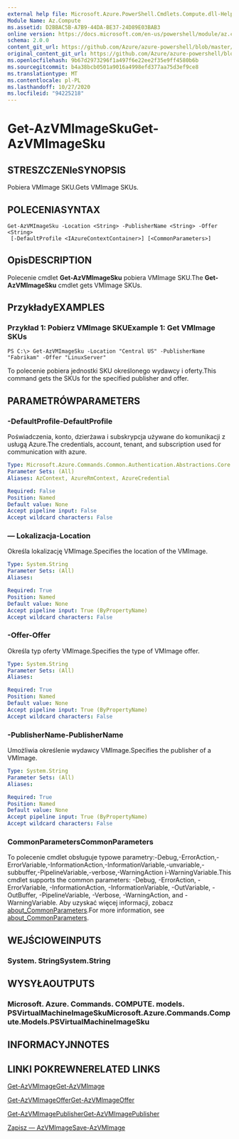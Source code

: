 ```yaml
---
external help file: Microsoft.Azure.PowerShell.Cmdlets.Compute.dll-Help.xml
Module Name: Az.Compute
ms.assetid: D2BBAC5B-A7B9-44DA-BE37-24D89E03BAB3
online version: https://docs.microsoft.com/en-us/powershell/module/az.compute/get-azvmimagesku
schema: 2.0.0
content_git_url: https://github.com/Azure/azure-powershell/blob/master/src/Compute/Compute/help/Get-AzVMImageSku.md
original_content_git_url: https://github.com/Azure/azure-powershell/blob/master/src/Compute/Compute/help/Get-AzVMImageSku.md
ms.openlocfilehash: 9b67d2973296f1a497f6e22ee2f35e9ff4580b6b
ms.sourcegitcommit: b4a38bcb0501a9016a4998efd377aa75d3ef9ce8
ms.translationtype: MT
ms.contentlocale: pl-PL
ms.lasthandoff: 10/27/2020
ms.locfileid: "94225218"
---
```

# <span data-ttu-id="1ab2d-101">Get-AzVMImageSku</span><span class="sxs-lookup"><span data-stu-id="1ab2d-101">Get-AzVMImageSku</span></span>

## <span data-ttu-id="1ab2d-102">STRESZCZENIe</span><span class="sxs-lookup"><span data-stu-id="1ab2d-102">SYNOPSIS</span></span>
<span data-ttu-id="1ab2d-103">Pobiera VMImage SKU.</span><span class="sxs-lookup"><span data-stu-id="1ab2d-103">Gets VMImage SKUs.</span></span>

## <span data-ttu-id="1ab2d-104">POLECENIA</span><span class="sxs-lookup"><span data-stu-id="1ab2d-104">SYNTAX</span></span>

```
Get-AzVMImageSku -Location <String> -PublisherName <String> -Offer <String>
 [-DefaultProfile <IAzureContextContainer>] [<CommonParameters>]
```

## <span data-ttu-id="1ab2d-105">Opis</span><span class="sxs-lookup"><span data-stu-id="1ab2d-105">DESCRIPTION</span></span>
<span data-ttu-id="1ab2d-106">Polecenie cmdlet **Get-AzVMImageSku** pobiera VMImage SKU.</span><span class="sxs-lookup"><span data-stu-id="1ab2d-106">The **Get-AzVMImageSku** cmdlet gets VMImage SKUs.</span></span>

## <span data-ttu-id="1ab2d-107">Przykłady</span><span class="sxs-lookup"><span data-stu-id="1ab2d-107">EXAMPLES</span></span>

### <span data-ttu-id="1ab2d-108">Przykład 1: Pobierz VMImage SKU</span><span class="sxs-lookup"><span data-stu-id="1ab2d-108">Example 1: Get VMImage SKUs</span></span>
```
PS C:\> Get-AzVMImageSku -Location "Central US" -PublisherName "Fabrikam" -Offer "LinuxServer"
```

<span data-ttu-id="1ab2d-109">To polecenie pobiera jednostki SKU określonego wydawcy i oferty.</span><span class="sxs-lookup"><span data-stu-id="1ab2d-109">This command gets the SKUs for the specified publisher and offer.</span></span>

## <span data-ttu-id="1ab2d-110">PARAMETRÓW</span><span class="sxs-lookup"><span data-stu-id="1ab2d-110">PARAMETERS</span></span>

### <span data-ttu-id="1ab2d-111">-DefaultProfile</span><span class="sxs-lookup"><span data-stu-id="1ab2d-111">-DefaultProfile</span></span>
<span data-ttu-id="1ab2d-112">Poświadczenia, konto, dzierżawa i subskrypcja używane do komunikacji z usługą Azure.</span><span class="sxs-lookup"><span data-stu-id="1ab2d-112">The credentials, account, tenant, and subscription used for communication with azure.</span></span>

```yaml
Type: Microsoft.Azure.Commands.Common.Authentication.Abstractions.Core.IAzureContextContainer
Parameter Sets: (All)
Aliases: AzContext, AzureRmContext, AzureCredential

Required: False
Position: Named
Default value: None
Accept pipeline input: False
Accept wildcard characters: False
```

### <span data-ttu-id="1ab2d-113">— Lokalizacja</span><span class="sxs-lookup"><span data-stu-id="1ab2d-113">-Location</span></span>
<span data-ttu-id="1ab2d-114">Określa lokalizację VMImage.</span><span class="sxs-lookup"><span data-stu-id="1ab2d-114">Specifies the location of the VMImage.</span></span>

```yaml
Type: System.String
Parameter Sets: (All)
Aliases:

Required: True
Position: Named
Default value: None
Accept pipeline input: True (ByPropertyName)
Accept wildcard characters: False
```

### <span data-ttu-id="1ab2d-115">-Offer</span><span class="sxs-lookup"><span data-stu-id="1ab2d-115">-Offer</span></span>
<span data-ttu-id="1ab2d-116">Określa typ oferty VMImage.</span><span class="sxs-lookup"><span data-stu-id="1ab2d-116">Specifies the type of VMImage offer.</span></span>

```yaml
Type: System.String
Parameter Sets: (All)
Aliases:

Required: True
Position: Named
Default value: None
Accept pipeline input: True (ByPropertyName)
Accept wildcard characters: False
```

### <span data-ttu-id="1ab2d-117">-PublisherName</span><span class="sxs-lookup"><span data-stu-id="1ab2d-117">-PublisherName</span></span>
<span data-ttu-id="1ab2d-118">Umożliwia określenie wydawcy VMImage.</span><span class="sxs-lookup"><span data-stu-id="1ab2d-118">Specifies the publisher of a VMImage.</span></span>

```yaml
Type: System.String
Parameter Sets: (All)
Aliases:

Required: True
Position: Named
Default value: None
Accept pipeline input: True (ByPropertyName)
Accept wildcard characters: False
```

### <span data-ttu-id="1ab2d-119">CommonParameters</span><span class="sxs-lookup"><span data-stu-id="1ab2d-119">CommonParameters</span></span>
<span data-ttu-id="1ab2d-120">To polecenie cmdlet obsługuje typowe parametry:-Debug,-ErrorAction,-ErrorVariable,-InformationAction,-InformationVariable,-unvariable,-subbuffer,-PipelineVariable,-verbose,-WarningAction i-WarningVariable.</span><span class="sxs-lookup"><span data-stu-id="1ab2d-120">This cmdlet supports the common parameters: -Debug, -ErrorAction, -ErrorVariable, -InformationAction, -InformationVariable, -OutVariable, -OutBuffer, -PipelineVariable, -Verbose, -WarningAction, and -WarningVariable.</span></span> <span data-ttu-id="1ab2d-121">Aby uzyskać więcej informacji, zobacz [about_CommonParameters](http://go.microsoft.com/fwlink/?LinkID=113216).</span><span class="sxs-lookup"><span data-stu-id="1ab2d-121">For more information, see [about_CommonParameters](http://go.microsoft.com/fwlink/?LinkID=113216).</span></span>

## <span data-ttu-id="1ab2d-122">WEJŚCIOWE</span><span class="sxs-lookup"><span data-stu-id="1ab2d-122">INPUTS</span></span>

### <span data-ttu-id="1ab2d-123">System. String</span><span class="sxs-lookup"><span data-stu-id="1ab2d-123">System.String</span></span>

## <span data-ttu-id="1ab2d-124">WYSYŁA</span><span class="sxs-lookup"><span data-stu-id="1ab2d-124">OUTPUTS</span></span>

### <span data-ttu-id="1ab2d-125">Microsoft. Azure. Commands. COMPUTE. models. PSVirtualMachineImageSku</span><span class="sxs-lookup"><span data-stu-id="1ab2d-125">Microsoft.Azure.Commands.Compute.Models.PSVirtualMachineImageSku</span></span>

## <span data-ttu-id="1ab2d-126">INFORMACYJN</span><span class="sxs-lookup"><span data-stu-id="1ab2d-126">NOTES</span></span>

## <span data-ttu-id="1ab2d-127">LINKI POKREWNE</span><span class="sxs-lookup"><span data-stu-id="1ab2d-127">RELATED LINKS</span></span>

[<span data-ttu-id="1ab2d-128">Get-AzVMImage</span><span class="sxs-lookup"><span data-stu-id="1ab2d-128">Get-AzVMImage</span></span>](./Get-AzVMImage.md)

[<span data-ttu-id="1ab2d-129">Get-AzVMImageOffer</span><span class="sxs-lookup"><span data-stu-id="1ab2d-129">Get-AzVMImageOffer</span></span>](./Get-AzVMImageOffer.md)

[<span data-ttu-id="1ab2d-130">Get-AzVMImagePublisher</span><span class="sxs-lookup"><span data-stu-id="1ab2d-130">Get-AzVMImagePublisher</span></span>](./Get-AzVMImagePublisher.md)

[<span data-ttu-id="1ab2d-131">Zapisz — AzVMImage</span><span class="sxs-lookup"><span data-stu-id="1ab2d-131">Save-AzVMImage</span></span>](./Save-AzVMImage.md)


